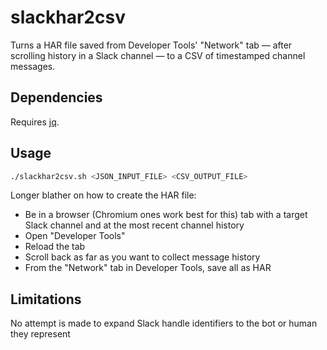 # slackhar2csv

Turns a HAR file saved from Developer Tools' "Network" tab — after scrolling history in a Slack channel — to a CSV of timestamped channel messages.

## Dependencies

Requires [jq](https://stedolan.github.io/jq/).

## Usage

```bash
./slackhar2csv.sh <JSON_INPUT_FILE> <CSV_OUTPUT_FILE>
```

Longer blather on how to create the HAR file:

- Be in a browser (Chromium ones work best for this) tab with a target Slack channel and at the most recent channel history
- Open "Developer Tools"
- Reload the tab
- Scroll back as far as you want to collect message history
- From the "Network" tab in Developer Tools, save all as HAR

## Limitations

No attempt is made to expand Slack handle identifiers to the bot or human they represent
